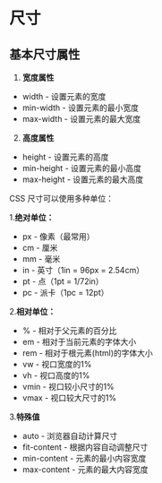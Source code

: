 # 尺寸

## 基本尺寸属性
1. **宽度属性**
* width - 设置元素的宽度
* min-width - 设置元素的最小宽度
* max-width - 设置元素的最大宽度
2. **高度属性**
* height - 设置元素的高度
* min-height - 设置元素的最小高度
* max-height - 设置元素的最大高度


CSS 尺寸可以使用多种单位：

1.**绝对单位：**
* px - 像素（最常用）
* cm - 厘米
* mm - 毫米
* in - 英寸（1in = 96px = 2.54cm）
* pt - 点（1pt = 1/72in）
* pc - 派卡（1pc = 12pt）  

2.**相对单位：**
* % - 相对于父元素的百分比
* em - 相对于当前元素的字体大小
* rem - 相对于根元素(html)的字体大小
* vw - 视口宽度的1%
* vh - 视口高度的1%
* vmin - 视口较小尺寸的1%
* vmax - 视口较大尺寸的1%

3.**特殊值**
* auto - 浏览器自动计算尺寸
* fit-content - 根据内容自动调整尺寸
* min-content - 元素的最小内容宽度
* max-content - 元素的最大内容宽度